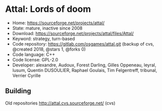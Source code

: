 # Attal: Lords of doom

- Home: https://sourceforge.net/projects/attal/
- State: mature, inactive since 2008
- Download: https://sourceforge.net/projects/attal/files/Attal/
- Keyword: strategy, turn-based
- Code repository: https://gitlab.com/osgames/attal.git (backup of cvs, @created 2018, @stars 1, @forks 0)
- Code language: C++
- Code license: GPL-2.0
- Developer: alexandre, Audoux, Forest Darling, Gilles Oppeneau, leyral, lusum, Quentin DUSOULIER, Raphael Goulais, Tim Felgentreff, tribunal, Verrier Cyrille

## Building

Old repositories http://attal.cvs.sourceforge.net/ (cvs)